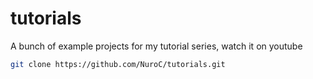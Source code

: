 # tutorials

A bunch of example projects for my tutorial series, watch it on youtube

```bash
git clone https://github.com/NuroC/tutorials.git
```
